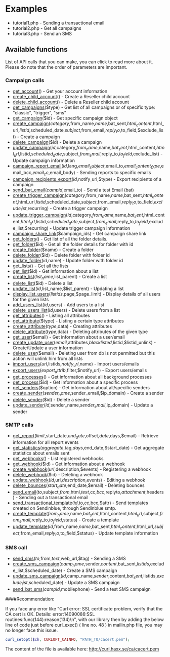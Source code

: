 # Examples

 * tutorial1.php - Sending a transactional email
 * tutorial2.php - Get all campaigns
 * tutorial3.php - Send an SMS

## Available functions

List of API calls that you can make, you can click to read more about it. Please do note that the order of parameters are important.


### Campaign calls

 * [get_account](https://apidocs.sendinblue.com/account/)() - Get your account information
 * [create_child_account](https://apidocs.sendinblue.com/account/#2)() - Create a Reseller child account
 * [delete_child_account](https://apidocs.sendinblue.com/account/#3)() - Delete a Reseller child account
 * [get_campaigns](https://apidocs.sendinblue.com/campaign/#1)($type) - Get list of all campaigns or of specific type: "classic", "trigger", "sms"
 * [get_campaign](https://apidocs.sendinblue.com/campaign/#1)($id) - Get specific campaign object
 * [create_campaign](https://apidocs.sendinblue.com/campaign/#2)($category,$from_name,$name,$bat_sent,$html_content,$html_url,$listid,$scheduled_date,$subject,$from_email,$reply_to,$to_field,$exclude_list) - Create a campaign
 * [delete_campaign](https://apidocs.sendinblue.com/campaign/#3)($id) - Delete a campaign
 * [update_campaign](https://apidocs.sendinblue.com/campaign/#4)($id,$category,$from_name,$name,$bat_sent,$html_content,$html_url,$listid,$scheduled_date,$subject,$from_email,$reply_to,$to_field,$exclude_list) - Update campaign information
 * [campaign_report_email](https://apidocs.sendinblue.com/campaign/#5)($id,$lang,$email_subject,$email_to,$email_content_type,$email_bcc,$email_cc,$email_body) - Sending reports to specific emails
 * [campaign_recipients_export](https://apidocs.sendinblue.com/campaign/#6)($id,$notify_url,$type) - Export recipients of a campaign
 * [send_bat_email](https://apidocs.sendinblue.com/campaign/#7)($campid,$email_to) - Send a test Email (bat)
 * [create_trigger_campaign](https://apidocs.sendinblue.com/campaign/#8)($category,$from_name,$name,$bat_sent,$html_content,$html_url,$listid,$scheduled_date,$subject,$from_email,$reply_to,$to_field,$exclude_list,$recurring) - Create a trigger campaign
 * [update_trigger_campaign](https://apidocs.sendinblue.com/campaign/#9)($id,$category,$from_name,$name,$bat_sent,$html_content,$html_url,$listid,$scheduled_date,$subject,$from_email,$reply_to,$to_field,$exclude_list,$recurring) - Update trigger campaign information
 * [campaign_share_link](https://apidocs.sendinblue.com/campaign/#10)($campaign_ids) - Get campaign share link
 * [get_folders](https://apidocs.sendinblue.com/folder/#1)() - Get list of all the folder details.
 * [get_folder](https://apidocs.sendinblue.com/folder/#2)($id) - Get all the folder details for folder with id <id>
 * [create_folder](https://apidocs.sendinblue.com/folder/#3)($name) - Create a folder
 * [delete_folder](https://apidocs.sendinblue.com/folder/#4)($id) - Delete folder with folder id <id>
 * [update_folder](https://apidocs.sendinblue.com/folder/#5)($id,$name) - Update folder with folder id <id>
 * [get_lists](https://apidocs.sendinblue.com/list/#1)() - Get all the lists
 * [get_list](https://apidocs.sendinblue.com/list/#2)($id) - Get information about a list
 * [create_list](https://apidocs.sendinblue.com/list/#3)($list_name,$list_parent) - Create a list
 * [delete_list](https://apidocs.sendinblue.com/list/#4)($id) - Delete a list
 * [update_list](https://apidocs.sendinblue.com/list/#5)($id,$list_name,$list_parent) - Updating a list
 * [display_list_users](https://apidocs.sendinblue.com/list/#8)($listids,$page,$page_limit) - Display details of all users for the given lists
 * [add_users_list](https://apidocs.sendinblue.com/list/#6)($id,$users) - Add users to a list
 * [delete_users_list](https://apidocs.sendinblue.com/list/#7)($id,$users) - Delete users from a list
 * [get_attributes](https://apidocs.sendinblue.com/attribute/#1)() - Listing all attributes
 * [get_attribute](https://apidocs.sendinblue.com/attribute/#2)($type) - Listing a certain type attributes
 * [create_attribute](https://apidocs.sendinblue.com/attribute/#3)($type,$data) - Creating attributes
 * [delete_attribute](https://apidocs.sendinblue.com/attribute/#4)($type,$data) - Deleting attributes of the given type
 * [get_user](https://apidocs.sendinblue.com/user/#2)($email) - Get information about a user/email
 * [create_update_user](https://apidocs.sendinblue.com/user/#1)($email,$attributes,$blacklisted,$listid,$listid_unlink) - Create/Update a user information
 * [delete_user](https://apidocs.sendinblue.com/user/#4)($email) - Deleting user from db is not permitted but this action will unlink him from all lists
 * [import_users](https://apidocs.sendinblue.com/user/#5)($url,$listids,$notify_url,$name) - Import users/emails
 * [export_users](https://apidocs.sendinblue.com/user/#6)($export_attrib,$filter,$notify_url) - Export users/emails
 * [get_processes](https://apidocs.sendinblue.com/process/#1)() - Get information about all background processes
 * [get_process](https://apidocs.sendinblue.com/process/#2)($id) - Get information about a specific process
 * [get_senders](https://apidocs.sendinblue.com/sender-management/#1)($option) - Get information about all/specific senders
 * [create_sender](https://apidocs.sendinblue.com/sender-management/#2)($sender_name,$sender_email,$ip_domain) - Create a sender
 * [delete_sender](https://apidocs.sendinblue.com/sender-management/#3)($id) - Delete a sender
 * [update_sender](https://apidocs.sendinblue.com/sender-management/#4)($id,$sender_name,$sender_email,$ip_domain) - Update a sender
 
### SMTP calls

 * [get_report](https://apidocs.sendinblue.com/report/)($limit,$start_date,$end_date,$offset,$date,$days,$email) - Retrieve information for all report events
 * [get_statistics](https://apidocs.sendinblue.com/statistics/)($aggregate,$tag,$days,$end_date,$start_date) - Get aggregate statistics about emails sent
 * [get_webhooks](https://apidocs.sendinblue.com/webhooks/#1)() - List registered webhooks
 * [get_webhook](https://apidocs.sendinblue.com/webhooks/#2)($id) - Get information about a webhook
 * [create_webhook](https://apidocs.sendinblue.com/webhooks/#3)($url,$description,$events) - Registering a webhook
 * [delete_webhook](https://apidocs.sendinblue.com/webhooks/#5)($id) - Deleting a webhook
 * [update_webhook](https://apidocs.sendinblue.com/webhooks/#4)($id,$url,$description,$events) - Editing a webhook
 * [delete_bounces](https://apidocs.sendinblue.com/bounces/)($start_date,$end_date,$email) - Deleting bounces
 * [send_email](https://apidocs.sendinblue.com/tutorial-sending-transactional-email/)($to,$subject,$from,$html,$text,$cc,$bcc,$replyto,$attachment,$headers) - Sending out a transactional email
 * [send_transactional_template](https://apidocs.sendinblue.com/template/)($id,$to,$cc,$bcc,$attr) - Send templates created on Sendinblue, through Sendinblue smtp.
 * [create_template](https://apidocs.sendinblue.com/template/#2)($from_name,$name,$bat_sent,$html_content,$html_url,$subject,$from_email,$reply_to,$to_field,$status) - Create a template 
 * [update_template](https://apidocs.sendinblue.com/template/#3)($id,$from_name,$name,$bat_sent,$html_content,$html_url,$subject,$from_email,$reply_to,$to_field,$status) - Update template information

### SMS call

 * [send_sms](https://apidocs.sendinblue.com/mailin-sms/#1)($to,$from,$text,$web_url,$tag) - Sending a SMS
 * [create_sms_campaign](https://apidocs.sendinblue.com/mailin-sms/#2)($camp_name,$sender,$content,$bat_sent,$listids,$exclude_list,$scheduled_date) - Create a SMS campaign
 * [update_sms_campaign](https://apidocs.sendinblue.com/mailin-sms/#3)($id,$camp_name,$sender,$content,$bat_sent,$listids,$exclude_list,$scheduled_date) - Update a SMS campaign
 * [send_bat_sms](https://apidocs.sendinblue.com/mailin-sms/#4)($campid,$mobilephone) - Send a test SMS campaign

####Recommendation:

If you face any error like "Curl error: SSL certificate problem, verify that the CA cert is OK. Details: error:14090086:SSL routines:func(144):reason(134)\n", with our library then by adding the below line of code just before curl_exec() ( line no. 48 ) in mailin.php file, you may no longer face this issue.
```PHP
curl_setopt($ch, CURLOPT_CAINFO, "PATH_TO/cacert.pem");
```
The content of the file is available here: http://curl.haxx.se/ca/cacert.pem